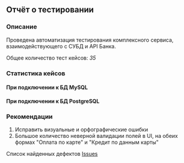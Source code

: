 ## Отчёт о тестировании

### Описание

Проведена автоматизация тестирования комплексного сервиса, взаимодействующего с СУБД и API Банка.

Общее количество тест кейсов: *35*

### Статистика кейсов

#### При подключении к БД MySQL



#### При подключении к БД PostgreSQL



### Рекомендации

1. Исправить визуальные и орфографические ошибки 
2. Большое количество неверной валидации полей в UI, на обеих формах "Оплата по карте" и "Кредит по данным карты" 

Список найденных дефектов [Issues](https://github.com/Mari14460/Diploma-Project/issues)
